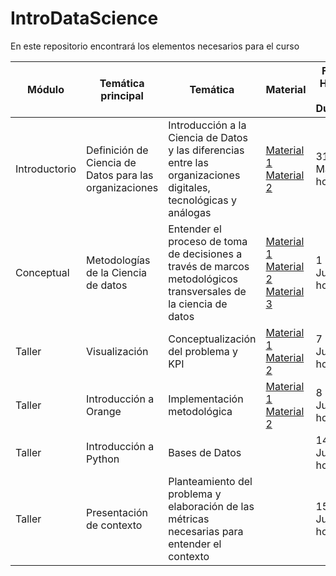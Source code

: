 # IntroDataScience

En este repositorio encontrará los elementos necesarios para el curso




| Módulo       | Temática principal                               | Temática                                                                                                    | Material                                                                                    | Fecha, Horario y Duración | Talleres |
|--------------|--------------------------------------------------|-------------------------------------------------------------------------------------------------------------|---------------------------------------------------------------------------------------------|---------------------------|----------|
| Introductorio | Definición de Ciencia de Datos para las organizaciones | Introducción a la Ciencia de Datos y las diferencias entre las organizaciones digitales, tecnológicas y análogas | [Material 1 ](https://services.hbsp.harvard.edu/api/courses/1172034/items/BEP646-PDF-ENG/sclinks/35bbac70c7689bdf3eb71eb6b11c25eb)             [Material 2](https://github.com/Andres1984/IntroDataScience/blob/main/Documentos/PrimeraSesioncert.pdf)| 31 de Mayo 4 horas       |       [Taller 1](https://github.com/Andres1984/IntroDataScience/blob/main/Codigos/Sesi%C3%B3n1.ipynb)  [Capstone](https://github.com/Andres1984/IntroDataScience/blob/main/Documentos/Capstone.pdf) |
| Conceptual   | Metodologías de la Ciencia de datos             | Entender el proceso de toma de decisiones a través de marcos metodológicos transversales de la ciencia de datos | [Material 1](https://hbsp.harvard.edu/tu/3b116c3c) [Material 2](https://www.youtube.com/watch?v=CxjZ7Ikjaqc) [Material 3](https://www.youtube.com/watch?v=N7XuevGTlDc)                                                                                             | 1 de Junio 4 horas       |   [Taller 2](https://github.com/Andres1984/IntroDataScience/blob/main/Codigos/Sesión%202.ipynb)      |
| Taller       | Visualización   | Conceptualización del problema y KPI | [Material 1 ](https://hbsp.harvard.edu/tu/4562c027)  [Material 2](https://hbsp.harvard.edu/tu/339b2715)                                                                                                   | 7 de Junio 4 horas       |    [Taller3](https://github.com/Andres1984/IntroDataScience/blob/main/Codigos/Sesión%203.ipynb)      |
| Taller       | Introducción a Orange | Implementación metodológica |    [Material 1](https://hbsp.harvard.edu/tu/59038302) [Material 2](https://hbsp.harvard.edu/tu/0029ece6)         | 8 de Junio 4 horas       |   [Taller 4](https://github.com/Andres1984/IntroDataScience/blob/main/Codigos/Sesión%204.ipynb)       |
| Taller | Introducción a Python                          | Bases de Datos                                                                                              |                                                                                             | 14 de Junio 4 horas       |      [Taller Aplicado](https://github.com/Andres1984/IntroDataScience/blob/main/Documentos/TallerPython.pdf)    |
| Taller       | Presentación de contexto | Planteamiento del problema y elaboración de las métricas necesarias para entender el contexto                                                                     |                                                                                             | 15 de Junio 4 horas        |          |
